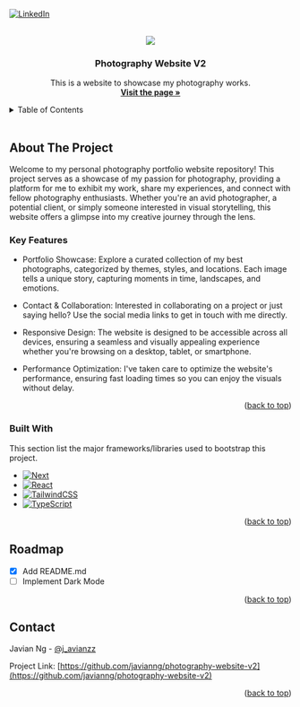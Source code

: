 <a name="readme-top"></a>

<!-- PROJECT SHIELDS -->

[![LinkedIn][linkedin-shield]][linkedin-url]

<!-- PROJECT LOGO -->
<br />
<div align="center">

<Image src="public/favicon.ico"/>

  <h3 align="center">Photography Website V2</h3>

  <p align="center">
    This is a website to showcase my photography works.
    <br />
    <a href="https://photography-website-v2.vercel.app/"><strong>Visit the page »</strong></a>
  </p>
</div>

<!-- TABLE OF CONTENTS -->

<details>
  <summary>Table of Contents</summary>
  <ol>
    <li>
      <a href="#about-the-project">About The Project</a>
      <ul>
        <li><a href="#built-with">Built With</a></li>
      </ul>
    </li>
    <li><a href="#roadmap">Roadmap</a></li>
    <li><a href="#contact">Contact</a></li>
  </ol>
</details>

</br>

<!-- ABOUT THE PROJECT -->

## About The Project

Welcome to my personal photography portfolio website repository! This project serves as a showcase of my passion for photography, providing a platform for me to exhibit my work, share my experiences, and connect with fellow photography enthusiasts. Whether you're an avid photographer, a potential client, or simply someone interested in visual storytelling, this website offers a glimpse into my creative journey through the lens.

### Key Features

- Portfolio Showcase: Explore a curated collection of my best photographs, categorized by themes, styles, and locations. Each image tells a unique story, capturing moments in time, landscapes, and emotions.

- Contact & Collaboration: Interested in collaborating on a project or just saying hello? Use the social media links to get in touch with me directly.

- Responsive Design: The website is designed to be accessible across all devices, ensuring a seamless and visually appealing experience whether you're browsing on a desktop, tablet, or smartphone.

- Performance Optimization: I've taken care to optimize the website's performance, ensuring fast loading times so you can enjoy the visuals without delay.

<p align="right">(<a href="#readme-top">back to top</a>)</p>

### Built With

This section list the major frameworks/libraries used to bootstrap this project.

- [![Next][Next.js]][Next-url]
- [![React][React.js]][React-url]
- [![TailwindCSS][TailwindCSS]][TailwindCSS-url]
- [![TypeScript][TypeScript]][TypeScript-url]

<p align="right">(<a href="#readme-top">back to top</a>)</p>

<!-- ROADMAP -->

## Roadmap

- [x] Add README.md
- [ ] Implement Dark Mode

<p align="right">(<a href="#readme-top">back to top</a>)</p>

<!-- CONTACT -->

## Contact

Javian Ng - [@j_avianzz](https://twitter.com/j_avianzz)

Project Link: [https://github.com/javianng/photography-website-v2](https://github.com/javianng/photography-website-v2)

<p align="right">(<a href="#readme-top">back to top</a>)</p>

<!-- MARKDOWN LINKS & IMAGES -->
<!-- https://www.markdownguide.org/basic-syntax/#reference-style-links -->

[linkedin-shield]: https://img.shields.io/badge/-LinkedIn-black.svg?style=for-the-badge&logo=linkedin&colorB=555
[linkedin-url]: https://www.linkedin.com/in/javianngzh/
[Next.js]: https://img.shields.io/badge/next.js-000000?style=for-the-badge&logo=nextdotjs&logoColor=white
[Next-url]: https://nextjs.org/
[React.js]: https://img.shields.io/badge/React-20232A?style=for-the-badge&logo=react&logoColor=61DAFB
[React-url]: https://reactjs.org/
[TailwindCSS]: https://img.shields.io/static/v1?style=for-the-badge&message=Tailwind+CSS&color=222222&logo=Tailwind+CSS&logoColor=06B6D4&label=
[TailwindCSS-url]: https://tailwindcss.com/
[TypeScript]: https://img.shields.io/static/v1?style=for-the-badge&message=TypeScript&color=3178C6&logo=TypeScript&logoColor=FFFFFF&label=
[TypeScript-url]: https://www.typescriptlang.org/

